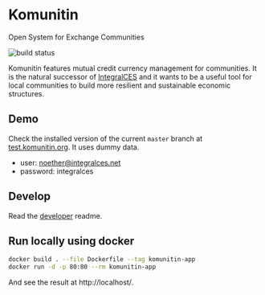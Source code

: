 # Komunitin

Open System for Exchange Communities

![build status](https://github.com/komunitin/komunitin/workflows/Build/badge.svg)

Komunitin features mutual credit currency management for communities. It is the natural successor of [IntegralCES](https://integralces.net) and it wants to be a useful tool for local communities to build more resilient and sustainable economic structures.

## Demo
Check the installed version of the current `master` branch at [test.komunitin.org](https://test.komunitin.org). It uses dummy data.

* user: noether@integralces.net
* password: integralces

## Develop

Read the [developer](DEVELOP.md) readme.

## Run locally using docker
```bash
docker build . --file Dockerfile --tag komunitin-app
docker run -d -p 80:80 --rm komunitin-app
```

And see the result at http://localhost/.
